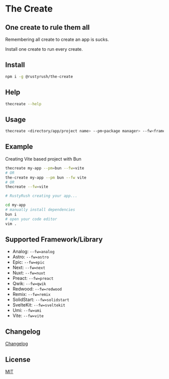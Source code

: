 # The Create

## One create to rule them all

Remembering all create to create an app is sucks.

Install one create to run every create.

## Install

```bash
npm i -g @rustyrush/the-create
```

## Help

```bash
thecreate --help
```

## Usage

```bash
thecreate <directory/app/project name> --pm<package manager> --fw<framework/library>
```

## Example

Creating Vite based project with Bun

```bash
thecreate my-app --pm=bun --fw=vite
# OR
the-create my-app --pm bun --fw vite
# OR
thecreate --fw=vite

# RustyRush creating your app...

cd my-app
# manually install dependencies
bun i
# open your code editor
vim .

```

## Supported Framework/Library

- Analog: `--fw=analog`
- Astro: `--fw=astro`
- Epic: `--fw=epic`
- Next: `--fw=next`
- Nuxt: `--fw=nuxt`
- Preact: `--fw=preact`
- Qwik: `--fw=qwik`
- Redwood: `--fw=redwood`
- Remix: `--fw=remix`
- SolidStart: `--fw=solidstart`
- SvelteKit: `--fw=sveltekit`
- Umi: `--fw=umi`
- Vite: `--fw=vite`

## Changelog

[Changelog](https://github.com/padunk/the-create/blob/main/CHANGELOG.md)

## License

[MIT](https://github.com/padunk/the-create/blob/master/LICENSE)
